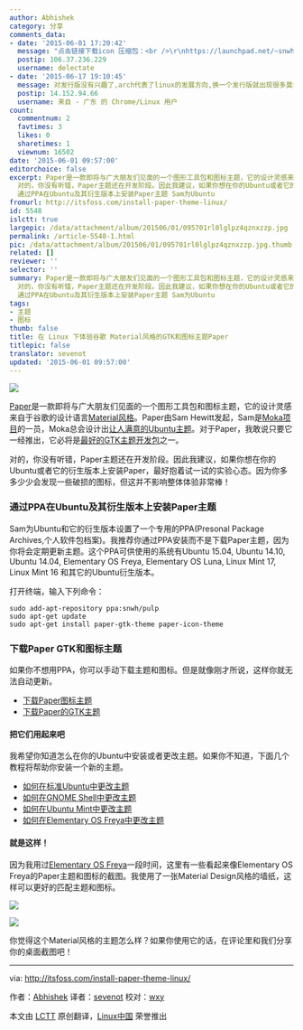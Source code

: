 ```yaml
---
author: Abhishek
category: 分享
comments_data:
- date: '2015-06-01 17:20:42'
  message: "点击链接下载icon 压缩包：<br />\r\nhttps://launchpad.net/~snwh/+archive/ubuntu/pulp/+files/paper-icon-theme_1.0-0%7E146%7Eubuntu15.04.1.tar.gz"
  postip: 106.37.236.229
  username: delectate
- date: '2015-06-17 19:10:45'
  message: 对发行版没有兴趣了,arch代表了linux的发展方向,换一个发行版就出现很多莫名其妙的兼容性问题等等,浪费人的精力
  postip: 14.152.94.66
  username: 来自 - 广东 的 Chrome/Linux 用户
count:
  commentnum: 2
  favtimes: 3
  likes: 0
  sharetimes: 1
  viewnum: 16502
date: '2015-06-01 09:57:00'
editorchoice: false
excerpt: Paper是一款即将与广大朋友们见面的一个图形工具包和图标主题，它的设计灵感来自于谷歌的设计语言Material风格。Paper由Sam Hewitt发起，Sam是Moka项目的一员，Moka总会设计出让人满意的Ubuntu主题。对于Paper，我敢说只要它一经推出，它必将是最好的GTK主题开发包之一。
  对的，你没有听错，Paper主题还在开发阶段。因此我建议，如果你想在你的Ubuntu或者它的衍生版本上安装Paper，最好抱着试一试的实验心态。因为你多多少少会发现一些破损的图标，但这并不影响整体体验非常棒！
  通过PPA在Ubuntu及其衍生版本上安装Paper主题 Sam为Ubuntu
fromurl: http://itsfoss.com/install-paper-theme-linux/
id: 5548
islctt: true
largepic: /data/attachment/album/201506/01/095701rl0lglpz4qznxzzp.jpg
permalink: /article-5548-1.html
pic: /data/attachment/album/201506/01/095701rl0lglpz4qznxzzp.jpg.thumb.jpg
related: []
reviewer: ''
selector: ''
summary: Paper是一款即将与广大朋友们见面的一个图形工具包和图标主题，它的设计灵感来自于谷歌的设计语言Material风格。Paper由Sam Hewitt发起，Sam是Moka项目的一员，Moka总会设计出让人满意的Ubuntu主题。对于Paper，我敢说只要它一经推出，它必将是最好的GTK主题开发包之一。
  对的，你没有听错，Paper主题还在开发阶段。因此我建议，如果你想在你的Ubuntu或者它的衍生版本上安装Paper，最好抱着试一试的实验心态。因为你多多少少会发现一些破损的图标，但这并不影响整体体验非常棒！
  通过PPA在Ubuntu及其衍生版本上安装Paper主题 Sam为Ubuntu
tags:
- 主题
- 图标
thumb: false
title: 在 Linux 下体验谷歌 Material风格的GTK和图标主题Paper
titlepic: false
translator: sevenot
updated: '2015-06-01 09:57:00'
---
```


![](/data/attachment/album/201506/01/095701rl0lglpz4qznxzzp.jpg)


[Paper](http://snwh.org/paper/)是一款即将与广大朋友们见面的一个图形工具包和图标主题，它的设计灵感来自于谷歌的设计语言[Material风格](http://www.google.fr/design/spec/material-design/introduction.html)。Paper由Sam Hewitt发起，Sam是[Moka项目](http://mokaproject.com/moka-icon-theme/)的一员，Moka总会设计出[让人满意的Ubuntu主题](http://itsfoss.com/best-icon-themes-ubuntu-1404/)。对于Paper，我敢说只要它一经推出，它必将是[最好的GTK主题开发包](http://itsfoss.com/gnome-shell-themes-ubuntu-1404/)之一。


对的，你没有听错，Paper主题还在开发阶段。因此我建议，如果你想在你的Ubuntu或者它的衍生版本上安装Paper，最好抱着试一试的实验心态。因为你多多少少会发现一些破损的图标，但这并不影响整体体验非常棒！


### 通过PPA在Ubuntu及其衍生版本上安装Paper主题


Sam为Ubuntu和它的衍生版本设置了一个专用的PPA(Presonal Package Archives,个人软件包档案)。我推荐你通过PPA安装而不是下载Paper主题，因为你将会定期更新主题。这个PPA可供使用的系统有Ubuntu 15.04, Ubuntu 14.10, Ubuntu 14.04, Elementary OS Freya, Elementary OS Luna, Linux Mint 17, Linux Mint 16 和其它的Ubuntu衍生版本。


打开终端，输入下列命令：



```
sudo add-apt-repository ppa:snwh/pulp
sudo apt-get update
sudo apt-get install paper-gtk-theme paper-icon-theme

```

### 下载Paper GTK和图标主题


如果你不想用PPA，你可以手动下载主题和图标。但是就像刚才所说，这样你就无法自动更新。


* [下载Paper图标主题](https://github.com/snwh/paper-icon-theme)
* [下载Paper的GTK主题](https://github.com/snwh/paper-gtk-theme)


#### 把它们用起来吧


我希望你知道怎么在你的Ubuntu中安装或者更改主题。如果你不知道，下面几个教程将帮助你安装一个新的主题。


* [如何在标准Ubuntu中更改主题](http://itsfoss.com/how-to-install-themes-in-ubuntu-13-10/)
* [如何在GNOME Shell中更改主题](http://itsfoss.com/install-switch-themes-gnome-shell/)
* [如何在Ubuntu Mint中更改主题](http://itsfoss.com/install-icon-linux-mint/)
* [如何在Elementary OS Freya中更改主题](http://itsfoss.com/install-themes-icons-elementary-os-freya/)


#### 就是这样！


因为我用过[Elementary OS Freya](http://itsfoss.com/tag/elementary-os-freya/)一段时间，这里有一些看起来像Elementary OS Freya的Paper主题和图标的截图。我使用了一张Material Design风格的墙纸，这样可以更好的匹配主题和图标。


![](/data/attachment/album/201506/01/095701qg8r2g7xugb7g5lg.jpg)


![](/data/attachment/album/201506/01/095701z7iz8th00ahww0a0.jpg)


你觉得这个Material风格的主题怎么样？如果你使用它的话，在评论里和我们分享你的桌面截图吧！




---


via: <http://itsfoss.com/install-paper-theme-linux/>


作者：[Abhishek](http://itsfoss.com/author/abhishek/) 译者：[sevenot](https://github.com/sevenot) 校对：[wxy](https://github.com/wxy)


本文由 [LCTT](https://github.com/LCTT/TranslateProject) 原创翻译，[Linux中国](http://linux.cn/) 荣誉推出